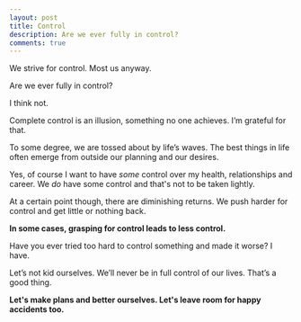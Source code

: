 ```yaml
---
layout: post
title: Control
description: Are we ever fully in control?
comments: true
---
```

We strive for control.  Most us anyway.

Are we ever fully in control?

I think not.

Complete control is an illusion, something no one achieves.  I’m grateful for that.

To some degree, we are tossed about by life’s waves.  The best things in life often emerge from outside our planning and our desires.

Yes, of course I want to have *some* control over my health, relationships and career. We *do* have some control and that's not to be taken lightly.

At a certain point though, there are diminishing returns.  We push harder for control and get little or nothing back.

**In some cases, grasping for control leads to less control.**

Have you ever tried too hard to control something and made it worse?  I have.

Let’s not kid ourselves.  We’ll never be in full control of our lives. That’s a good thing.

**Let's make plans and better ourselves. Let's leave room for happy accidents too.**

